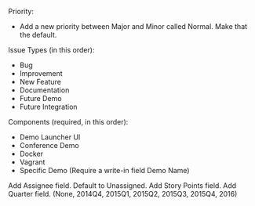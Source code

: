 Priority:
* Add a new priority between Major and Minor called Normal. Make that the default.

Issue Types (in this order):
* Bug <Default>
* Improvement
* New Feature
* Documentation
* Future Demo
* Future Integration

Components (required, in this order):
* Demo Launcher UI <Default>
* Conference Demo
* Docker
* Vagrant
* Specific Demo (Require a write-in field Demo Name)

Add Assignee field. Default to Unassigned.
Add Story Points field.
Add Quarter field. (None, 2014Q4, 2015Q1, 2015Q2, 2015Q3, 2015Q4, 2016)
